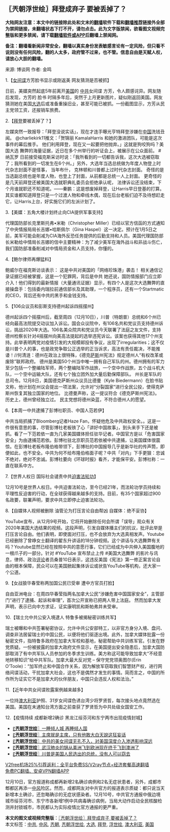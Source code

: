  <h2>〖兲朝浮世绘〗拜登成弃子 要被丢掉了？</h2> <p class="notice"><b>大陆网友注意：本文中的链接除此处和文末的<a href="https://github.com/bannedbook/fanqiang" >翻墙</a>软件下载和<a href="https://github.com/killgcd/justmysocks/blob/master/README.md">翻墙推荐</a>链接外全部为禁网链接，未翻墙状态下打不开，请勿点击。此为文字版禁闻，欲看图文视频完整版和更多禁闻，请下载<a href="https://github.com/bannedbook/fanqiang">翻墙软件或APP</a>后翻墙上禁闻网。</p><p>备注：翻墙看新闻非常安全，翻墙以真实身份发表敏感言论有一定风险，但只看不说则没有任何风险，翻的人太多，政府管不过来，也不管。信息自由是天赋人权，请放心大胆的翻墙。</b></p>  <div class="entry"> <p>来源:&nbsp;博谈网                            作者:&nbsp;金鸣                           </p> <p>1.【<span class='wp_keywordlink'><a href="https://www.bannedbook.org/forum2/topic3076.html" title="《传奇女谍-邓文迪传》" target="_blank">女间谍</a></span>方芳脸书显示或刚返美 网友猜测是否被抓】</p> <p></p> <p>日前，美媒突然起底5年前离开<a href="https://www.bannedbook.org/bnews/tag/%e7%be%8e%e5%9b%bd/" class="st_tag internal_tag" rel="tag" title="标签 美国 下的日志">美国</a>的 <a href="https://www.bannedbook.org/bnews/tag/%e4%b8%ad%e5%85%b1/" class="st_tag internal_tag" rel="tag" title="标签 中共 下的日志">中共</a>女间谍 方芳，令人颇感诧异。网友随后发现，方芳的 脸书 时隔多年后，突然于上月更新图片，疑似刚返回美国。网友猜测她在美国<a href="https://www.bannedbook.org/bnews/tag/%e5%a4%a7%e9%80%89/" class="st_tag internal_tag" rel="tag" title="标签 大选 下的日志">大选</a>后或准备重操旧业，甚至可能已被抓。一份截图显示，方芳从民主党领工资，还报销车旅费。</p> <p>2.【<a href="https://www.bannedbook.org/bnews/tag/%e6%8b%9c%e7%99%bb/" class="st_tag internal_tag" rel="tag" title="标签 拜登 下的日志">拜登</a>要被丢掉了？】</p> <p></p> <p>左媒突然一致报导：「拜登没说实话」，现在才连手曝光亨特拜登涉嫌在<span class='wp_keywordlink_affiliate'><a href="https://www.bannedbook.org/" title="中国" target="_blank">中国</a></span>洗钱丑闻。 @charliekirk11推文：「贺锦丽 KamalaHarris 和她的激进团队，可能是这次事件的幕后推手。 他们利用拜登，现在又一起要把他抛弃。」这就是狗咬狗吗？美国大选 舞弊的海量证据，近日在多个州举行的听证会上，被展示在公众面前。 #纳瓦罗 日前接受福克斯采访时说：「我所看到的一切都告诉我，这次大选被窃取了；我所看到的一切发生在6个州。」另外，大选年当选总统做为年度人物登上时代杂志封面不是怪事， 当年布什， 克林顿和川普都上过时代杂志封面。 奇怪的是当选副总统也是年度人物，也登上了封面，从前都是总统一人上封面。 更奇怪的是几天前拜登还被美国大选就职典礼委员会拒绝承认呢， 法律诉讼还没结束，下个月谁就职还不知道呢。——秦鹏：这是想废掉拜登，让Harris早日登基的打算。其实谁都知道拜登只是一个过渡人物和牵线木偶，现在后台老板们迫不及待想赶走它，让Harris上台，好实施它们的左派计划了。</p> <p>3.【美媒：五角大楼计划终止向CIA提供军事支持】</p> <p></p>  <p>代理国防部长克里斯托弗•米勒（Christopher Miller）已经以官方信函的方式通知了中央情报局局长吉娜•哈斯佩尔（Gina Haspel）这一决定。预计在1月5日之前，美军可能会削减为CIA海外反恐任务提供的后勤支持和人员。美国代理国防部长米勒给中情局长吉娜的信中主要精神：为了减少美军在海外战斗和非战斗伤亡，我们国防部准备削减对中情局资金和人员支持，你懂的。</p> <p>4.【鲍尔律师再爆猛料】</p> <p></p> <p>鲍威尔在福克斯访谈表示： 这是中共对美国的「网络珍珠港」袭击！ 相关通信记录证据已经被掌握，这是一个犯罪网，背后是中共 她还说，国防情报部门应立即介入！他们得到的最新情报（大量通讯证据）显示，有四个人是这次大选舞弊的直接操盘手：包括委内瑞拉前通信部长及其助理，一个程序员，还有一个Startmatic的CEO，背后还有中共的黑手和金钱支持。</p> <p>5.【106众议员和彭斯支持德州起诉四摇摆州】</p> <p></p> <p>德州起诉四个摇摆州后，截至周四（12月10日），川普（特朗普）总统和6个州已经向最高法院提交动议加入诉讼。国会众议院中，有106名共和党议员支持德州诉讼，挑战2020年大选。106名美众院共和党议员今天联署了法庭之友文件，支持德州检察长针对4摇摆州向美高法提起的选举违宪诉讼。该案也获得其他17个州支持。此举表明两党对疫情引发的大规模邮投有争议，出现了irregularities；这不仅是川普个人的事，也是政党争取公正选举的正当诉求，高法有责任裁决，不能推诿！//何清涟：德州在政治上很特殊，《德克<span class='wp_keywordlink'><a href="https://www.bannedbook.org/forum5/topic42.html" title="萨斯、诚信与自救" target="_blank">萨斯</a></span>州宪法》规定德州人“有权改革或废除”联邦政府。 德州是美国50个州当中唯一拥有自己军队的州。德州拥有的军力至少包括一个整编陆军师，两个整编陆军作战旅，一个空中作战旅，五个战斗机大队，一个空中运输大队，还有七个独立团外加大量后勤保障部队。 州长是军队的总司令。12月8日，美国德克萨斯州众议员比德曼（Kyle Biedermann）在脸书贴文称，他计划在州议会提出一项法案，允许对“分裂国家”进行全民公投，使得克萨斯州恢复其独立国家的地位。 比德曼声称，这一提议符合《德克萨斯州宪法》。 历史上，德州曾经独立过。 民主党想将德州染蓝，不符合德州人的愿望。</p> <p>6.【本周一中共逮捕了彭博社职员、中国人范若伊】</p> <p></p>  <p>中共当局抓捕了Bloomberg记者Haze Fan，怀疑他危及中共政权安全。。这是一件很有意思的事，尽管彭博社老板铁了心「讲好中国故事」，到头来手下还是被抓。看了一下范若依一直为几家美国媒体担任驻华记者。中国官方是以「危害国家安全」为由逮捕范若依。彭博社驻北京职员范若依被中共逮捕，让美国媒体很震惊。在彭博社老板布隆伯格带领下，彭博社的中国报导几乎是新华社的传声筒，即便如此，也不安全。中共为何不给布隆伯格面子呢？中共「对内」下手更狠：忠诚不绝对，绝对不忠诚。彭博社要向《环球时报》看齐，才能保平安。彭博社称：一直在联系中方。</p> <p>7.【世界人权日 国际社会谴责中共<span class='wp_keywordlink'><a href="https://www.bannedbook.org/forum11/topic278.html" title="评江泽民与中共相互利用迫害法轮功" target="_blank">迫害法轮功</a></span>】</p> <p></p> <p>12月10号是世界人权日。中共迫害法轮功，至今已经21年，而法轮功学员持续和平理性反迫害的行动，在全球获得越来越多的支持。目前，有35个国家超过900名政要，联署声明，要求中共立即停止迫害法轮功。</p> <p>8.【自媒体人视频被删除 油管沦为打压言论自由帮凶 自媒体：绝不妥协】</p> <p></p> <p>YouTube宣布，从12月9号开始，它将开始删除任何会所谓「误导」观众有关2020年美国大选结果的视频。这段声明，引发自媒体播主们的抗议，批评此举是打压言论自由。他们表明，即使面对打压，也不会放弃为大选真相发声。Youtube已经删除了曾峥女士翻译的翟东升讲话的18分钟视频。这个讲话与大选舞弊有关吗？Youtube显然已经在按照中共的意愿行事，它们已经成为中共伸入美国腹地的一根爪子的一部分。针对 #YouTube 宣布禁止上传 #美国大选舞弊 的影片与讯息，律师、政治<span class='wp_keywordlink_affiliate'><a href="https://www.bannedbook.org/bnews/comments/" title="新闻评论" target="_blank">评论</a></span>者员桑普10日表示，这违反美国《宪法》第一修正案言论自由的根本保障，民众可以在美国掀起集体诉讼或状告YouTube等机构，还大家一个公道。</p> <p>9.【女战狼华春莹称两加国公民已受审 遭中方官员打脸】</p> <p></p>  <p>自由亚洲电台：在周四华春莹指两名加拿大公民“涉嫌危害中国国家安全”，主管部门“进行了逮捕、起诉和审理”，首次公开宣称已把两人带上法庭。 然而加拿大发声明，表示已向中方求证，证实康明凯和斯帕弗并未受审。</p> <p>10.【瑞士允中共公安入境逮人 特鲁多被揭秘密训练共军】</p> <p></p> <p>瑞士被曝和中共签署秘密协议，允许中共公安部特工，以非官方身分入境、盘问、调查非法居留瑞士的中国公民，以便将他们驱逐出境。此外，加拿大媒体批露一份秘密文件，指特鲁多政府在加拿大军校和基地，秘密帮助中共训练军官。引发在野党质疑。一份被披露的加拿大政府文件显示，在美国提出安全隐患后，加拿大国防部取消了有中共军队人员参加的冬季求生训练。美方称这可能导致加拿大“不经意地转移知识”给中共军队。加拿大最大反对党 &#8211; 保守党党领奥图尔(Erin O&#8217;Toole)：“加军终止和中国合作关系，因为解放军窃取我们智慧财产权，进行网络间谍活动，干扰加拿大社会，这也不是偶然才发生的事情。简而言之，中国的所作所为证实它不是加拿大的伙伴朋友，中国只会违反人权和法治。”</p> <p>11.【近年中共女间谍败露案例越来越多】</p> <p></p> <p>一位持<a href="https://www.bannedbook.org/bnews/tag/%e6%be%b3%e5%a4%a7%e5%88%a9%e4%ba%9a/" class="st_tag internal_tag" rel="tag" title="标签 澳大利亚 下的日志">澳大利亚</a>护照、31岁女间谍色诱台湾少将罗贤哲，每次接头地点竟然选在美国。美国在未通知台湾方面之前查获了罗贤哲为中共处级女国安工作。</p> <p>12.【疫情持续 成都新增2确诊 黑龙江绥芬河和东宁两市出现疫情封城】</p> <p></p>  <ul class='op-related-articles' title='相关阅读'> <li><a href='https://www.bannedbook.org/bnews/ssgc/20201211/1445547.html' target='_blank'>〖<b>兲朝浮世绘</b>〗一睡倾人城 再睡倾人国</a></li> <li><a href='https://www.bannedbook.org/bnews/ssgc/20201210/1445002.html' target='_blank'>〖<b>兲朝浮世绘</b>〗主席就是主席，只有他敢大白天說这狂妄话</a></li> <li><a href='https://www.bannedbook.org/bnews/ssgc/20201209/1444394.html' target='_blank'>〖<b>兲朝浮世绘</b>〗中共的美女间谍无孔不入，对美国深度介入渗透影响深远</a></li> <li><a href='https://www.bannedbook.org/bnews/ssgc/20201208/1443776.html' target='_blank'>〖<b>兲朝浮世绘</b>〗武汉肺炎的锅从美洲飞到欧洲现在终于飞到澳洲了</a></li> <li><a href='https://www.bannedbook.org/bnews/ssgc/20201207/1443281.html' target='_blank'>〖<b>兲朝浮世绘</b>〗川普是美国人民选出的总统，没有人可以窃去</a></li> </ul> <p class="texttj"> <a href="https://github.com/bannedbook/fanqiang/wiki/V2ray%E6%9C%BA%E5%9C%BA" target="_blank">V2free机场25%引荐返利：全平台免费SS/V2ray节点+经济套餐高速翻墙</a><br/> <a href="https://github.com/bannedbook/fanqiang/wiki/%E7%A6%81%E9%97%BB%E7%BD%91%E5%AE%89%E5%8D%93%E7%BF%BB%E5%A2%99%E6%96%B0%E9%97%BBAPP" target="_blank">免费PC翻墙、安卓VPN翻墙APP</a></p><p>12月10日，官方报道称成都再新增2名确诊病例和2名无症状患者，另外，成都市郫都区再添一<a href="https://www.bannedbook.org/bnews/tag/%E4%B8%AD%E9%A3%8E/" class="st_tag internal_tag" rel="tag" title="标签 中风 下的日志">中风</a>险区。然而，成都网友对中共官方的报道表示质疑：都只说当天新增本土确诊，还忽略确诊的无症状感染者。12月10号，中共官方通报中俄边境城市绥芬河市、东宁市各新增1例中共病毒确诊病例，当局大动作启动全民核酸检测并封锁城市，市民都认为实际疫情比官方通报的更严重。</p><a name='sharetosocial'></a>       <div><b>本文的图文或视频完整版</b>：<a href='https://www.bannedbook.org/bnews/ssgc/20201212/1446097.html'>〖兲朝浮世绘〗拜登成弃子 要被丢掉了？</a></div>  </div><!--END ENTRY--> <div class="postfooter"> <div>本文标签：<a href="https://www.bannedbook.org/bnews/tag/%e4%b8%ad%e5%85%b1/" rel="tag">中共</a>, <a href="https://www.bannedbook.org/bnews/tag/%E4%B8%AD%E9%A3%8E/" rel="tag">中风</a>, <a href="https://www.bannedbook.org/bnews/tag/%e5%85%b2%e6%9c%9d/" rel="tag">兲朝</a>, <a href="https://www.bannedbook.org/bnews/tag/%e5%85%b2%e6%9c%9d%e6%b5%ae%e4%b8%96%e7%bb%98/" rel="tag">兲朝浮世绘</a>, <a href="https://www.bannedbook.org/bnews/tag/%e5%a4%a7%e9%80%89/" rel="tag">大选</a>, <a href="https://www.bannedbook.org/bnews/tag/%e6%8b%9c%e7%99%bb/" rel="tag">拜登</a>, <a href="https://www.bannedbook.org/bnews/tag/%E6%B5%AE%E4%B8%96%E7%BB%98/" rel="tag">浮世绘</a>, <a href="https://www.bannedbook.org/bnews/tag/%e6%be%b3%e5%a4%a7%e5%88%a9%e4%ba%9a/" rel="tag">澳大利亚</a>, <a href="https://www.bannedbook.org/bnews/tag/%e7%be%8e%e5%9b%bd/" rel="tag">美国</a></div>  </div><!--END POSTFOOTER--> 